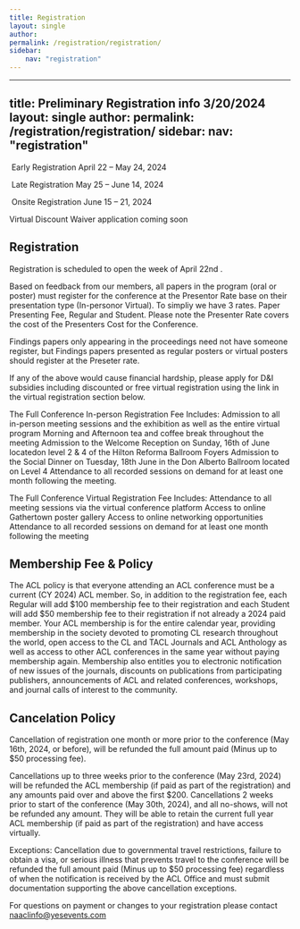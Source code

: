 ```yaml
---
title: Registration
layout: single
author: 
permalink: /registration/registration/
sidebar:
    nav: "registration"
---
```


---
title: Preliminary Registration info 3/20/2024
layout: single
author: 
permalink: /registration/registration/
sidebar:
    nav: "registration"
---

 Early Registration April 22 – May 24, 2024

 Late Registration May 25 – June 14, 2024

 Onsite Registration June 15 – 21, 2024

 Virtual Discount Waiver application coming soon

## Registration

Registration is scheduled to open the week of April 22nd .

Based on feedback from our members, all papers in the program (oral or poster) must register for the conference at the Presentor Rate base on their presentation type (In-personor Virtual). To simpliy we have 3 rates. Paper Presenting Fee, Regular and Student. Please note the Presenter Rate covers the cost of the Presenters Cost for the Conference.

Findings papers only appearing in the proceedings need not have someone register, but Findings papers presented as regular posters or virtual posters should register at the Preseter rate.

If any of the above would cause financial hardship, please apply for D&I subsidies including discounted or free virtual registration using the link in the virtual registration section below.

The Full Conference In-person Registration Fee Includes:
Admission to all in-person meeting sessions and the exhibition as well as the entire virtual program
Morning and Afternoon tea and coffee break throughout the meeting
Admission to the Welcome Reception on Sunday, 16th of June locatedon level 2 & 4 of the Hilton Reforma Ballroom Foyers
Admission to the Social Dinner on Tuesday, 18th June in the Don Alberto Ballroom located on Level 4 Attendance to all recorded sessions on demand for at least one month following the meeting.

The Full Conference Virtual Registration Fee Includes:
Attendance to all meeting sessions via the virtual conference platform
Access to online Gathertown poster gallery
Access to online networking opportunities
Attendance to all recorded sessions on demand for at least one month following the meeting

## Membership Fee & Policy

The ACL policy is that everyone attending an ACL conference must be a current (CY 2024) ACL member. So, in addition to the registration fee, each Regular will add $100 membership fee to their registration and each Student will add $50 membership fee to their registration if not already a 2024 paid member. Your ACL membership is for the entire calendar year, providing membership in the society devoted to promoting CL research throughout the world, open access to the CL and TACL Journals and ACL Anthology as well as access to other ACL conferences in the same year without paying membership again. Membership also entitles you to electronic notification of new issues of the journals, discounts on publications from participating publishers, announcements of ACL and related conferences, workshops, and journal calls of interest to the community.

## Cancelation Policy


Cancellation of registration one month or more prior to the conference (May 16th, 2024, or before), will be refunded the full amount paid (Minus up to $50 processing fee).

Cancellations up to three weeks prior to the conference (May 23rd, 2024) will be refunded the ACL membership (if paid as part of the registration) and any amounts paid over and above the first $200. Cancellations 2 weeks prior to start of the conference (May 30th, 2024), and all no-shows, will not be refunded any amount. They will be able to retain the current full year ACL membership (if paid as part of the registration) and have access virtually.

Exceptions: Cancellation due to governmental travel restrictions, failure to obtain a visa, or serious illness that prevents travel to the conference will be refunded the full amount paid (Minus up to $50 processing fee) regardless of when the notification is received by the ACL Office and must submit documentation supporting the above cancellation exceptions.



For questions on payment or changes to your registration please contact [naaclinfo@yesevents.com](naaclinfo@yesevents.com)